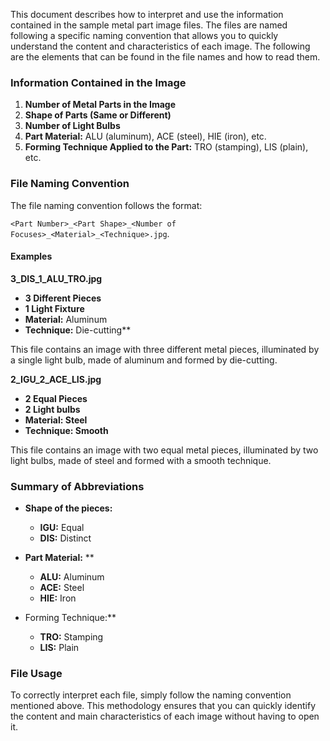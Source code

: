 This document describes how to interpret and use the information contained in the sample metal part image files. The files are named following a specific naming convention that allows you to quickly understand the content and characteristics of each image. The following are the elements that can be found in the file names and how to read them.

### Information Contained in the Image

1. **Number of Metal Parts in the Image**
2. **Shape of Parts (Same or Different)**
3. **Number of Light Bulbs**
4. **Part Material:** ALU (aluminum), ACE (steel), HIE (iron), etc.
5. **Forming Technique Applied to the Part:** TRO (stamping), LIS (plain), etc.

### File Naming Convention

The file naming convention follows the format:

`<Part Number>_<Part Shape>_<Number of Focuses>_<Material>_<Technique>.jpg`.

#### Examples

**3_DIS_1_ALU_TRO.jpg**
   - **3 Different Pieces** 
   - **1 Light Fixture**
   - **Material:** Aluminum
   - **Technique:** Die-cutting**

   This file contains an image with three different metal pieces, illuminated by a single light bulb, made of aluminum and formed by die-cutting.

**2_IGU_2_ACE_LIS.jpg**
   - **2 Equal Pieces**
   - **2 Light bulbs**
   - **Material: Steel**
   - **Technique: Smooth**

   This file contains an image with two equal metal pieces, illuminated by two light bulbs, made of steel and formed with a smooth technique.

### Summary of Abbreviations

- **Shape of the pieces:**
  - **IGU:** Equal
  - **DIS:** Distinct

- **Part Material:** **
  - **ALU:** Aluminum 
  - **ACE:** Steel
  - **HIE:** Iron

- Forming Technique:**
  - **TRO:** Stamping
  - **LIS:** Plain

### File Usage

To correctly interpret each file, simply follow the naming convention mentioned above. This methodology ensures that you can quickly identify the content and main characteristics of each image without having to open it.
